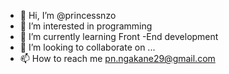 - 👋 Hi, I’m @princessnzo
- 👀 I’m interested in programming
- 🌱 I’m currently learning Front -End development 
- 💞️ I’m looking to collaborate on ...
- 📫 How to reach me pn.ngakane29@gmail.com 

<!---
princessnzo/princessnzo is a ✨ special ✨ repository because its `README.md` (this file) appears on your GitHub profile.
You can click the Preview link to take a look at your changes.
--->
